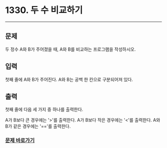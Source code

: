 # 1330. 두 수 비교하기
***

## 문제
두 정수 A와 B가 주어졌을 때, A와 B를 비교하는 프로그램을 작성하시오.

## 입력
첫째 줄에 A와 B가 주어진다. A와 B는 공백 한 칸으로 구분되어져 있다.

## 출력
첫째 줄에 다음 세 가지 중 하나를 출력한다.

A가 B보다 큰 경우에는 '>'를 출력한다.
A가 B보다 작은 경우에는 '<'를 출력한다.
A와 B가 같은 경우에는 '=='를 출력한다.

### [문제 바로가기](https://www.acmicpc.net/problem/1330)
